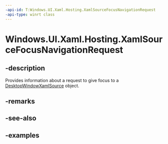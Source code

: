 ```yaml
---
-api-id: T:Windows.UI.Xaml.Hosting.XamlSourceFocusNavigationRequest
-api-type: winrt class
---
```


<!-- Class syntax.
public class XamlSourceFocusNavigationRequest
-->

# Windows.UI.Xaml.Hosting.XamlSourceFocusNavigationRequest

## -description
Provides information about a request to give focus to a [DesktopWindowXamlSource](desktopwindowxamlsource.md) object.

## -remarks

## -see-also

## -examples
